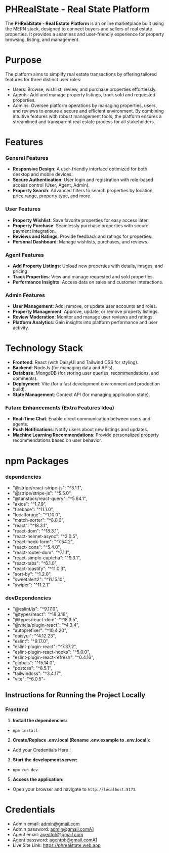 # PHRealState - Real State Platform
The **PHRealState - Real Estate Platform** is an online marketplace built using the MERN stack, designed to connect buyers and sellers of real estate properties. It provides a seamless and user-friendly experience for property browsing, listing, and management.

# Purpose
The platform aims to simplify real estate transactions by offering tailored features for three distinct user roles:
-   Users: Browse, wishlist, review, and purchase properties effortlessly.
-   Agents: Add and manage property listings, track sold and requested properties.
-   Admins: Oversee platform operations by managing properties, users, and reviews to ensure a secure and efficient environment.
By combining intuitive features with robust management tools, the platform ensures a streamlined and transparent real estate process for all stakeholders.
# Features

### General Features
- **Responsive Design**: A user-friendly interface optimized for both desktop and mobile devices.
- **Secure Authentication**: User login and registration with role-based access control (User, Agent, Admin).
- **Property Search**: Advanced filters to search properties by location, price range, property type, and more.

### User Features
- **Property Wishlist**: Save favorite properties for easy access later.
- **Property Purchase**: Seamlessly purchase properties with secure payment integration.
- **Reviews and Ratings**: Provide feedback and ratings for properties.
- **Personal Dashboard**: Manage wishlists, purchases, and reviews.

### Agent Features
- **Add Property Listings**: Upload new properties with details, images, and pricing.
- **Track Properties**: View and manage requested and sold properties.
- **Performance Insights**: Access data on sales and customer interactions.

### Admin Features
- **User Management**: Add, remove, or update user accounts and roles.
- **Property Management**: Approve, update, or remove property listings.
- **Review Moderation**: Monitor and manage user reviews and ratings.
- **Platform Analytics**: Gain insights into platform performance and user activity.


# Technology Stack

-   **Frontend**: React (with DaisyUI and Tailwind CSS for styling).
-   **Backend**: NodeJs (for managing data and APIs).
-   **Database**: MongoDB (for storing user queries, recommendations, and comments).
-   **Deployment**: Vite (for a fast development environment and production build).
-   **State Management**: Context API (for managing application state).

### Future Enhancements (Extra Features Idea)
- **Real-Time Chat**: Enable direct communication between users and agents.
- **Push Notifications**: Notify users about new listings and updates.
- **Machine Learning Recommendations**: Provide personalized property recommendations based on user behavior.


# npm Packages

### dependencies 
-   "@stripe/react-stripe-js": "^3.1.1",
-   "@stripe/stripe-js": "^5.5.0",
-   "@tanstack/react-query": "^5.64.1",
-   "axios": "^1.7.9",
-   "firebase": "^11.1.0",
-   "localforage": "^1.10.0",
-   "match-sorter": "^8.0.0",
-   "react": "^18.3.1",
-   "react-dom": "^18.3.1",
-   "react-helmet-async": "^2.0.5",
-   "react-hook-form": "^7.54.2",
-   "react-icons": "^5.4.0",
-   "react-router-dom": "^7.1.1",
-   "react-simple-captcha": "^9.3.1",
-   "react-tabs": "^6.1.0",
-   "react-toastify": "^11.0.3",
-   "sort-by": "^1.2.0",
-   "sweetalert2": "^11.15.10",
-   "swiper": "^11.2.1"

### devDependencies
-   "@eslint/js": "^9.17.0",
-   "@types/react": "^18.3.18",
-   "@types/react-dom": "^18.3.5",
-   "@vitejs/plugin-react": "^4.3.4",
-   "autoprefixer": "^10.4.20",
-   "daisyui": "^4.12.23",
-   "eslint": "^9.17.0",
-   "eslint-plugin-react": "^7.37.2",
-   "eslint-plugin-react-hooks": "^5.0.0",
-   "eslint-plugin-react-refresh": "^0.4.16",
-   "globals": "^15.14.0",
-   "postcss": "^8.5.1",
-   "tailwindcss": "^3.4.17",
-   "vite": "^6.0.5"-  

## Instructions for Running the Project Locally

### Frontend 
1. **Install the dependencies:**
-   `npm install`
2. **Create/Replace .env.local (Rename .env.example to .env.local ):**
-   Add your Credentials Here !
3. **Start the development server:**
-   `npm run dev`
5. **Access the application:**
-   Open your browser and navigate to `http://localhost:5173`.

# Credentials

-   Admin email: admin@gmail.com
-   Admin password: admin@gmail.comA1
-   Agent email: agentph@gmail.com
-   Agent password: agentph@gmail.comA1
-   Live Site Link: https://phrealstate.web.app
